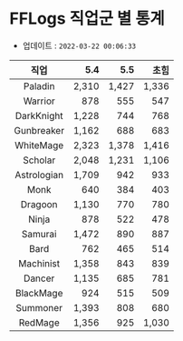 # FFLogs 직업군 별 통계

- 업데이트 : `2022-03-22 00:06:33`

|직업|5.4|5.5|초힘|
|:-:|-:|-:|-:|
|Paladin|2,310|1,427|1,336|
|Warrior|878|555|547|
|DarkKnight|1,228|744|768|
|Gunbreaker|1,162|688|683|
|WhiteMage|2,323|1,378|1,416|
|Scholar|2,048|1,231|1,106|
|Astrologian|1,709|942|933|
|Monk|640|384|403|
|Dragoon|1,130|770|780|
|Ninja|878|522|478|
|Samurai|1,472|890|887|
|Bard|762|465|514|
|Machinist|1,358|843|839|
|Dancer|1,135|685|781|
|BlackMage|924|515|509|
|Summoner|1,393|808|680|
|RedMage|1,356|925|1,030|
